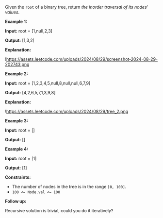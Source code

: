 Given the `root` of a binary tree, return *the inorder traversal of its nodes' values*.

**Example 1:**

**Input:** root = [1,null,2,3]

**Output:** [1,3,2]

**Explanation:**

!https://assets.leetcode.com/uploads/2024/08/29/screenshot-2024-08-29-202743.png

**Example 2:**

**Input:** root = [1,2,3,4,5,null,8,null,null,6,7,9]

**Output:** [4,2,6,5,7,1,3,9,8]

**Explanation:**

!https://assets.leetcode.com/uploads/2024/08/29/tree_2.png

**Example 3:**

**Input:** root = []

**Output:** []

**Example 4:**

**Input:** root = [1]

**Output:** [1]

**Constraints:**

- The number of nodes in the tree is in the range `[0, 100]`.
- `100 <= Node.val <= 100`

**Follow up:**

Recursive solution is trivial, could you do it iteratively?